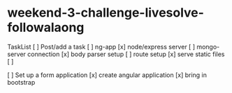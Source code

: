 # weekend-3-challenge-livesolve-followalaong

TaskList
[ ] Post/add a task
    [ ] ng-app
    [x] node/express server
    [ ] mongo-server connection
    [x] body parser setup
    [ ] route setup
    [x] serve static files
    [ ] 

[ ] Set up a form application
    [x] create angular application
    [x] bring in bootstrap